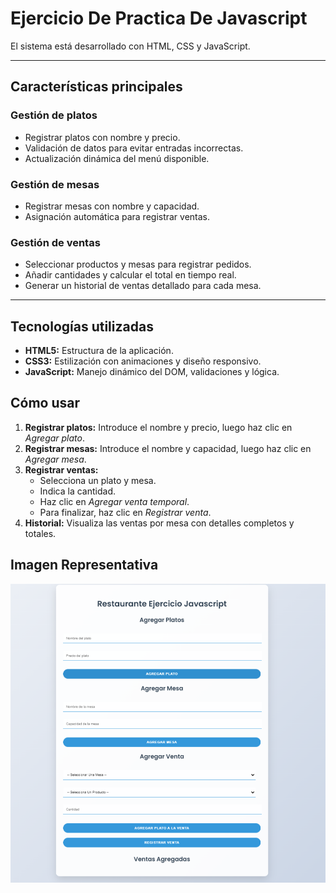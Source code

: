 # Ejercicio De Practica De Javascript

El sistema está desarrollado con HTML, CSS y JavaScript.

---

## Características principales

### Gestión de platos
- Registrar platos con nombre y precio.
- Validación de datos para evitar entradas incorrectas.
- Actualización dinámica del menú disponible.

### Gestión de mesas
- Registrar mesas con nombre y capacidad.
- Asignación automática para registrar ventas.

### Gestión de ventas
- Seleccionar productos y mesas para registrar pedidos.
- Añadir cantidades y calcular el total en tiempo real.
- Generar un historial de ventas detallado para cada mesa.

---

## Tecnologías utilizadas

- **HTML5:** Estructura de la aplicación.
- **CSS3:** Estilización con animaciones y diseño responsivo.
- **JavaScript:** Manejo dinámico del DOM, validaciones y lógica.


## Cómo usar
1. **Registrar platos:** Introduce el nombre y precio, luego haz clic en *Agregar plato*.
2. **Registrar mesas:** Introduce el nombre y capacidad, luego haz clic en *Agregar mesa*.
3. **Registrar ventas:**
   - Selecciona un plato y mesa.
   - Indica la cantidad.
   - Haz clic en *Agregar venta temporal*.
   - Para finalizar, haz clic en *Registrar venta*.
4. **Historial:** Visualiza las ventas por mesa con detalles completos y totales.

## Imagen Representativa
![Imagen Representativa](image.png)

